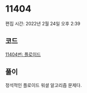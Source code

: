 # 11404

편집 시간: 2022년 2월 24일 오후 2:39

## 코드

[11404번: 플로이드](https://www.acmicpc.net/problem/11404)

## 풀이

정석적인 플로이드 워셜 알고리즘 문제다.